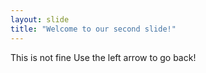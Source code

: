 ```yaml
---
layout: slide
title: "Welcome to our second slide!"
---
```

This is not fine
Use the left arrow to go back!
